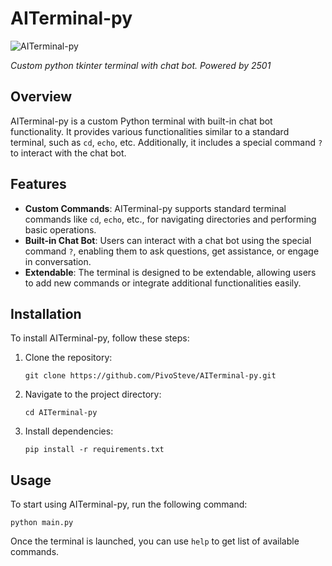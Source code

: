 # AITerminal-py

![AITerminal-py](https://i.yapx.ru/XWKu8.png)

_Custom python tkinter terminal with chat bot. Powered by 2501_

## Overview

AITerminal-py is a custom Python terminal with built-in chat bot functionality. It provides various functionalities similar to a standard terminal, such as `cd`, `echo`, etc. Additionally, it includes a special command `?` to interact with the chat bot.

## Features

- **Custom Commands**: AITerminal-py supports standard terminal commands like `cd`, `echo`, etc., for navigating directories and performing basic operations.
- **Built-in Chat Bot**: Users can interact with a chat bot using the special command `?`, enabling them to ask questions, get assistance, or engage in conversation.
- **Extendable**: The terminal is designed to be extendable, allowing users to add new commands or integrate additional functionalities easily.

## Installation

To install AITerminal-py, follow these steps:

1. Clone the repository:

   `git clone https://github.com/PivoSteve/AITerminal-py.git`


2. Navigate to the project directory:

   `cd AITerminal-py`

3. Install dependencies:

   `pip install -r requirements.txt`

## Usage

To start using AITerminal-py, run the following command:

`python main.py`

Once the terminal is launched, you can use `help` to get list of available commands.